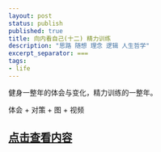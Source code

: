 ```yaml
---
layout: post
status: publish
published: true
title: 向内看自己(十二) 精力训练
description: "思路 随想 理念 逻辑 人生哲学"
excerpt_separator: ===
tags:
- life
---
```



健身一整年的体会与变化，精力训练的一整年。

体会 + 对策 + 图 + 视频

## [点击查看内容](https://mp.weixin.qq.com/s/PkEWsEOxpRmdIm8AdV2OPA)




